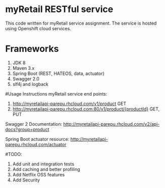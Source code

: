 # myRetail RESTful service
This code written for myRetail service assignment. The service is hosted using Openshift cloud services. 

# Frameworks
1. JDK 8
2. Maven 3.x
3. Spring Boot (REST, HATEOS, data, actuator)
4. Swagger 2.0
5. slf4j and logback

#Usage Instructions
  myRetail service end points:
  1. http://myretailapi-parepu.rhcloud.com/v1/product GET
  2. http://myretailapi-parepu.rhcloud.com:80/v1/product/{productId} GET, PUT

Swagger 2 Documentation:
    http://myretailapi-parepu.rhcloud.com/v2/api-docs?group=product
  
Spring Boot actuator resource:
    http://myretailapi-parepu.rhcloud.com/actuator



#TODO:
1. Add unit and integration tests
2. Add caching and better profiling
3. Add Netflix OSS features
4. Add Security
